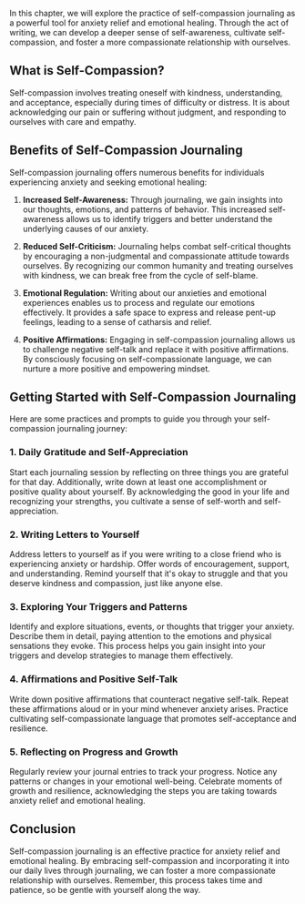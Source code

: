 
In this chapter, we will explore the practice of self-compassion journaling as a powerful tool for anxiety relief and emotional healing. Through the act of writing, we can develop a deeper sense of self-awareness, cultivate self-compassion, and foster a more compassionate relationship with ourselves.

What is Self-Compassion?
------------------------

Self-compassion involves treating oneself with kindness, understanding, and acceptance, especially during times of difficulty or distress. It is about acknowledging our pain or suffering without judgment, and responding to ourselves with care and empathy.

Benefits of Self-Compassion Journaling
--------------------------------------

Self-compassion journaling offers numerous benefits for individuals experiencing anxiety and seeking emotional healing:

1. **Increased Self-Awareness:** Through journaling, we gain insights into our thoughts, emotions, and patterns of behavior. This increased self-awareness allows us to identify triggers and better understand the underlying causes of our anxiety.

2. **Reduced Self-Criticism:** Journaling helps combat self-critical thoughts by encouraging a non-judgmental and compassionate attitude towards ourselves. By recognizing our common humanity and treating ourselves with kindness, we can break free from the cycle of self-blame.

3. **Emotional Regulation:** Writing about our anxieties and emotional experiences enables us to process and regulate our emotions effectively. It provides a safe space to express and release pent-up feelings, leading to a sense of catharsis and relief.

4. **Positive Affirmations:** Engaging in self-compassion journaling allows us to challenge negative self-talk and replace it with positive affirmations. By consciously focusing on self-compassionate language, we can nurture a more positive and empowering mindset.

Getting Started with Self-Compassion Journaling
-----------------------------------------------

Here are some practices and prompts to guide you through your self-compassion journaling journey:

### 1. Daily Gratitude and Self-Appreciation

Start each journaling session by reflecting on three things you are grateful for that day. Additionally, write down at least one accomplishment or positive quality about yourself. By acknowledging the good in your life and recognizing your strengths, you cultivate a sense of self-worth and self-appreciation.

### 2. Writing Letters to Yourself

Address letters to yourself as if you were writing to a close friend who is experiencing anxiety or hardship. Offer words of encouragement, support, and understanding. Remind yourself that it's okay to struggle and that you deserve kindness and compassion, just like anyone else.

### 3. Exploring Your Triggers and Patterns

Identify and explore situations, events, or thoughts that trigger your anxiety. Describe them in detail, paying attention to the emotions and physical sensations they evoke. This process helps you gain insight into your triggers and develop strategies to manage them effectively.

### 4. Affirmations and Positive Self-Talk

Write down positive affirmations that counteract negative self-talk. Repeat these affirmations aloud or in your mind whenever anxiety arises. Practice cultivating self-compassionate language that promotes self-acceptance and resilience.

### 5. Reflecting on Progress and Growth

Regularly review your journal entries to track your progress. Notice any patterns or changes in your emotional well-being. Celebrate moments of growth and resilience, acknowledging the steps you are taking towards anxiety relief and emotional healing.

Conclusion
----------

Self-compassion journaling is an effective practice for anxiety relief and emotional healing. By embracing self-compassion and incorporating it into our daily lives through journaling, we can foster a more compassionate relationship with ourselves. Remember, this process takes time and patience, so be gentle with yourself along the way.
